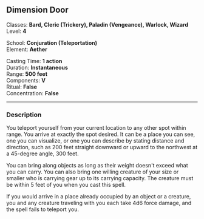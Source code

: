 ## Dimension Door

Classes: **Bard, Cleric (Trickery), Paladin (Vengeance), Warlock, Wizard**  
Level: **4**  

School: **Conjuration (Teleportation)**  
Element: **Aether**  

Casting Time: **1 action**  
Duration: **Instantaneous**  
Range: **500 feet**  
Components: **V**  
Ritual: **False**  
Concentration: **False**  

------

### Description

You teleport yourself from your current location to any other spot within range. You arrive at exactly the spot desired. It can be a place you can see, one you can visualize, or one you can describe by stating distance and direction, such as 200 feet straight downward or upward to the northwest at a 45-degree angle, 300 feet.

You can bring along objects as long as their weight doesn't exceed what you can carry. You can also bring one willing creature of your size or smaller who is carrying gear up to its carrying capacity. The creature must be within 5 feet of you when you cast this spell.

If you would arrive in a place already occupied by an object or a creature, you and any creature traveling with you each take 4d6 force damage, and the spell fails to teleport you.